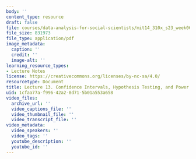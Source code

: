 ```yaml
---
body: ''
content_type: resource
draft: false
file: courses/data-analysis-for-social-scientists/mit14_310x_s23_week06_lec13.pdf
file_size: 831973
file_type: application/pdf
image_metadata:
  caption: ''
  credit: ''
  image-alt: ''
learning_resource_types:
- Lecture Notes
license: https://creativecommons.org/licenses/by-nc-sa/4.0/
resourcetype: Document
title: Lecture 13. Confidence Intervals, Hypothesis Testing, and Power Calculations
uid: 1cfaa77a-f996-42a2-8d71-5b01a553a658
video_files:
  archive_url: ''
  video_captions_file: ''
  video_thumbnail_file: ''
  video_transcript_file: ''
video_metadata:
  video_speakers: ''
  video_tags: ''
  youtube_description: ''
  youtube_id: ''
---
```


